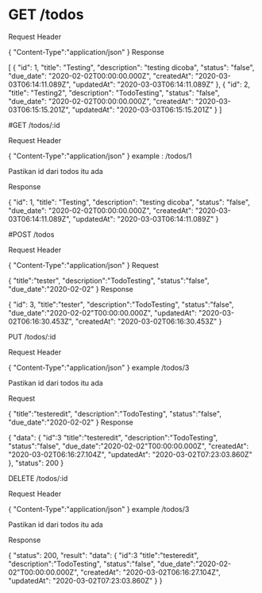 # GET /todos

Request Header

{
    "Content-Type":"application/json"
}
Response

[
    {
        "id": 1,
        "title": "Testing",
        "description": "testing dicoba",
        "status": "false",
        "due_date": "2020-02-02T00:00:00.000Z",
        "createdAt": "2020-03-03T06:14:11.089Z",
        "updatedAt": "2020-03-03T06:14:11.089Z"
    },
    {
        "id": 2,
        "title": "Testing2",
        "description": "TodoTesting",
        "status": "false",
        "due_date": "2020-02-02T00:00:00.000Z",
        "createdAt": "2020-03-03T06:15:15.201Z",
        "updatedAt": "2020-03-03T06:15:15.201Z"
    }
]

#GET /todos/:id

Request Header

{
    "Content-Type":"application/json"
}
example : /todos/1

Pastikan id dari todos itu ada

Response

{
        "id": 1,
        "title": "Testing",
        "description": "testing dicoba",
        "status": "false",
        "due_date": "2020-02-02T00:00:00.000Z",
        "createdAt": "2020-03-03T06:14:11.089Z",
        "updatedAt": "2020-03-03T06:14:11.089Z"
}

#POST /todos

Request Header

{
    "Content-Type":"application/json"
}
Request

{
    "title":"tester",
    "description":"TodoTesting",
    "status":"false",
    "due_date":"2020-02-02"
}
Response

{
    "id": 3,
    "title":"tester",
    "description":"TodoTesting",
    "status":"false",
    "due_date":"2020-02-02"T00:00:00.000Z",
    "updatedAt": "2020-03-02T06:16:30.453Z",
    "createdAt": "2020-03-02T06:16:30.453Z"
}

PUT /todos/:id

Request Header

{
    "Content-Type":"application/json"
}
example /todos/3

Pastikan id dari todos itu ada

Request

{
    "title":"testeredit",
    "description":"TodoTesting",
    "status":"false",
    "due_date":"2020-02-02"
}
Response

{
    "data": {
        "id":3
        "title":"testeredit",
        "description":"TodoTesting",
        "status":"false",
        "due_date":"2020-02-02"T00:00:00.000Z",
        "createdAt": "2020-03-02T06:16:27.104Z",
        "updatedAt": "2020-03-02T07:23:03.860Z"
    },
    "status": 200
}

DELETE /todos/:id

Request Header

{
    "Content-Type":"application/json"
}
example /todos/3

Pastikan id dari todos itu ada

Response

{
    "status": 200,
    "result": "data": {
        "id":3
        "title":"testeredit",
        "description":"TodoTesting",
        "status":"false",
        "due_date":"2020-02-02"T00:00:00.000Z",
        "createdAt": "2020-03-02T06:16:27.104Z",
        "updatedAt": "2020-03-02T07:23:03.860Z"
    }
}